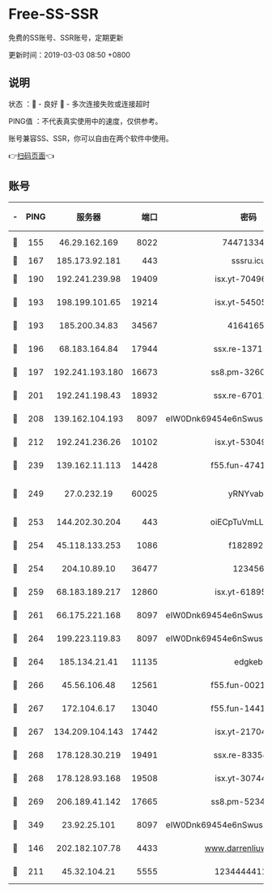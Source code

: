 # Free-SS-SSR

免费的SS账号、SSR账号，定期更新

更新时间：2019-03-03 08:50 +0800

## 说明

状态     ：🙂 - 良好 🙁 - 多次连接失败或连接超时

PING值   ：不代表真实使用中的速度，仅供参考。

账号兼容SS、SSR，你可以自由在两个软件中使用。

👉[扫码页面](https://liesauer.github.io/free-ss-ssr.github.io/)👈

## 账号

|-|PING|服务器|端口|密码|加密方式|区域|
|:----:|:----:|:-----:|-----:|:----:|:----:|:----:|
|🙂|155|46.29.162.169|8022|7447133485|aes-256-cfb|RU|
|🙂|167|185.173.92.181|443|sssru.icu|rc4-md5|RU|
|🙂|190|192.241.239.98|19409|isx.yt-70496605|aes-256-cfb|US|
|🙂|193|198.199.101.65|19214|isx.yt-54505291|aes-256-cfb|US|
|🙂|193|185.200.34.83|34567|41641651|aes-256-cfb|US|
|🙂|196|68.183.164.84|17944|ssx.re-13711103|aes-256-cfb|US|
|🙂|197|192.241.193.180|16673|ss8.pm-32602550|aes-256-cfb|US|
|🙂|201|192.241.198.43|18932|ssx.re-67012369|aes-256-cfb|US|
|🙂|208|139.162.104.193|8097|eIW0Dnk69454e6nSwuspv9DmS201tQ0D|aes-256-cfb|JP|
|🙂|212|192.241.236.26|10102|isx.yt-53049837|aes-256-cfb|US|
|🙂|239|139.162.11.113|14428|f55.fun-47410075|aes-256-cfb|SG|
|🙂|249|27.0.232.19|60025|yRNYvabB|xchacha20-ietf-poly1305|HK|
|🙂|253|144.202.30.204|443|oiECpTuVmLLxk4Ts|aes-256-cfb|US|
|🙂|254|45.118.133.253|1086|f1828920|aes-256-cfb|SG|
|🙂|254|204.10.89.10|36477|123456|aes-256-cfb|US|
|🙂|259|68.183.189.217|12860|isx.yt-61895505|aes-256-cfb|SG|
|🙂|261|66.175.221.168|8097|eIW0Dnk69454e6nSwuspv9DmS201tQ0D|aes-256-cfb|US|
|🙂|264|199.223.119.83|8097|eIW0Dnk69454e6nSwuspv9DmS201tQ0D|aes-256-cfb|US|
|🙂|264|185.134.21.41|11135|edgkeb|aes-256-cfb|GB|
|🙂|266|45.56.106.48|12561|f55.fun-00211476|aes-256-cfb|US|
|🙂|267|172.104.6.17|13040|f55.fun-14418774|aes-256-cfb|US|
|🙂|267|134.209.104.143|17442|isx.yt-21704008|aes-256-cfb|SG|
|🙂|268|178.128.30.219|19491|ssx.re-83354256|aes-256-cfb|SG|
|🙂|268|178.128.93.168|19508|isx.yt-30744692|aes-256-cfb|SG|
|🙂|269|206.189.41.142|17665|ss8.pm-52341360|aes-256-cfb|SG|
|🙂|349|23.92.25.101|8097|eIW0Dnk69454e6nSwuspv9DmS201tQ0D|aes-256-cfb|US|
|🙂|146|202.182.107.78|4433|www.darrenliuwei.com|aes-256-cfb|JP|
|🙂|211|45.32.104.21|5555|1234444411111|aes-256-cfb|SG|

